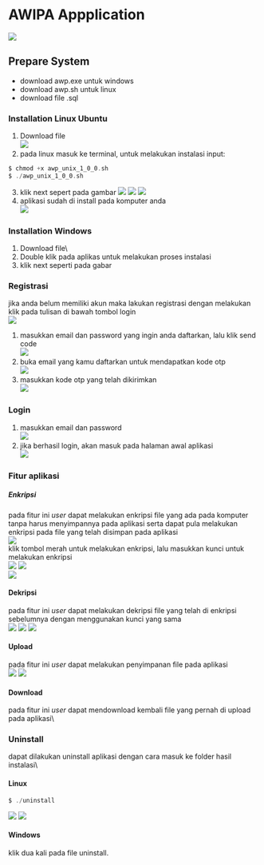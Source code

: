 # AWIPA Appplication

![](1.png)

## Prepare System
- download awp.exe untuk windows
- download awp.sh untuk linux
- download file .sql

### Installation Linux Ubuntu
1. Download file\
![](2.jpg)
2. pada linux masuk ke terminal, untuk melakukan instalasi input:
```c
$ chmod +x awp_unix_1_0_0.sh
$ ./awp_unix_1_0_0.sh
```
3. klik next sepert pada gambar
![](install/1.jpg)
![](install/2.jpg)
![](install/3.jpg)
4. aplikasi sudah di install pada komputer anda\
![](aplikasi/1.jpg)

### Installation Windows
1. Download file\
2. Double klik pada aplikas untuk melakukan proses instalasi
3. klik next seperti pada gabar



### Registrasi
jika anda belum memiliki akun maka lakukan registrasi dengan melakukan klik pada tulisan di bawah tombol login\
![](registrasi/1.jpg)
1. masukkan email dan password yang ingin anda daftarkan, lalu klik send code\
![](registrasi/2.jpg)
2. buka email yang kamu daftarkan untuk mendapatkan kode otp\
![](registrasi/3.jpg)
3. masukkan kode otp yang telah dikirimkan\
![](registrasi/4.jpg)

### Login
1. masukkan email dan password\
![](aplikasi/2.jpg)
2. jika berhasil login, akan masuk pada halaman awal aplikasi\
![](aplikasi/3.jpg)

### Fitur aplikasi
##### Enkripsi
pada fitur ini *user* dapat melakukan enkripsi file yang ada pada komputer tanpa harus menyimpannya pada aplikasi serta dapat pula melakukan enkripsi pada file yang telah disimpan pada aplikasi\
![](fitur/1.jpg)\
klik tombol merah untuk melakukan enkripsi, lalu masukkan kunci untuk melakukan enkripsi\
![](fitur/2.jpg)
![](fitur/3.jpg)\
![](fitur/4.jpg)

#### Dekripsi
pada fitur ini *user* dapat melakukan dekripsi file yang telah di enkripsi sebelumnya dengan menggunakan kunci yang sama\
![](fitur/5.jpg)
![](fitur/6.jpg)
![](fitur/7.jpg)

#### Upload
pada fitur ini *user* dapat melakukan penyimpanan file pada aplikasi\
![](fitur/8.jpg)
![](fitur/9.jpg)

#### Download
pada fitur ini *user* dapat mendownload kembali file yang pernah di upload pada aplikasi\

### Uninstall
dapat dilakukan uninstall aplikasi dengan cara masuk ke folder hasil instalasi\
#### Linux
```c
$ ./uninstall
```
![](uninstall/1.jpg)
![](uninstall/2.jpg)
#### Windows
klik dua kali pada file uninstall.
